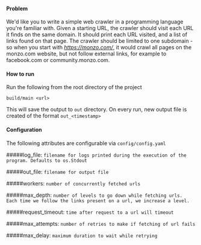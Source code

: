 #### Problem

We'd like you to write a simple web crawler in a programming language you're familiar with. Given a starting URL, the crawler should visit each URL it finds on the same domain. It should print each URL visited, and a list of links found on that page. The crawler should be limited to one subdomain - so when you start with *https://monzo.com/*, it would crawl all pages on the monzo.com website, but not follow external links, for example to facebook.com or community.monzo.com.


#### How to run
Run the following from the root directory of the project
```
build/main <url>
```
This will save the output to `out` directory. On every run, new output file is created of the format `out_<timestamp>`

#### Configuration
The following attributes are configurable via `config/config.yaml`

#####log_file: 
`filename for logs printed during the execution of the program. Defaults to os.Stdout`

#####out_file: 
`filename for output file`

#####workers: 
`number of concurrently fetched urls`

#####max_depth: 
`number of levels to go down while fetching urls. Each time we follow the links present on a url, we increase a level.`

#####request_timeout: 
`time after request to a url will timeout`
  
#####max_attempts: 
`number of retries to make if fetching of url fails`
  
#####max_delay: 
`maximum duration to wait while retrying`


